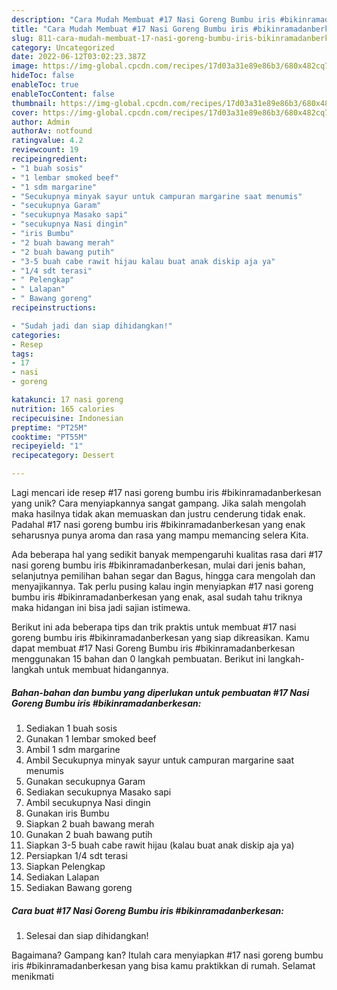 ```yaml
---
description: "Cara Mudah Membuat #17 Nasi Goreng Bumbu iris #bikinramadanberkesan yang Lezat"
title: "Cara Mudah Membuat #17 Nasi Goreng Bumbu iris #bikinramadanberkesan yang Lezat"
slug: 811-cara-mudah-membuat-17-nasi-goreng-bumbu-iris-bikinramadanberkesan-yang-lezat
category: Uncategorized
date: 2022-06-12T03:02:23.387Z
image: https://img-global.cpcdn.com/recipes/17d03a31e89e86b3/680x482cq70/17-nasi-goreng-bumbu-iris-bikinramadanberkesan-foto-resep-utama.jpg
hideToc: false
enableToc: true
enableTocContent: false
thumbnail: https://img-global.cpcdn.com/recipes/17d03a31e89e86b3/680x482cq70/17-nasi-goreng-bumbu-iris-bikinramadanberkesan-foto-resep-utama.jpg
cover: https://img-global.cpcdn.com/recipes/17d03a31e89e86b3/680x482cq70/17-nasi-goreng-bumbu-iris-bikinramadanberkesan-foto-resep-utama.jpg
author: Admin
authorAv: notfound
ratingvalue: 4.2
reviewcount: 19
recipeingredient:
- "1 buah sosis"
- "1 lembar smoked beef"
- "1 sdm margarine"
- "Secukupnya minyak sayur untuk campuran margarine saat menumis"
- "secukupnya Garam"
- "secukupnya Masako sapi"
- "secukupnya Nasi dingin"
- "iris Bumbu"
- "2 buah bawang merah"
- "2 buah bawang putih"
- "3-5 buah cabe rawit hijau kalau buat anak diskip aja ya"
- "1/4 sdt terasi"
- " Pelengkap"
- " Lalapan"
- " Bawang goreng"
recipeinstructions:

- "Sudah jadi dan siap dihidangkan!"
categories:
- Resep
tags:
- 17
- nasi
- goreng

katakunci: 17 nasi goreng 
nutrition: 165 calories
recipecuisine: Indonesian
preptime: "PT25M"
cooktime: "PT55M"
recipeyield: "1"
recipecategory: Dessert

---
```





Lagi mencari ide resep #17 nasi goreng bumbu iris #bikinramadanberkesan yang unik? Cara menyiapkannya sangat gampang. Jika salah mengolah maka hasilnya tidak akan memuaskan dan justru cenderung tidak enak. Padahal #17 nasi goreng bumbu iris #bikinramadanberkesan yang enak seharusnya punya aroma dan rasa yang mampu memancing selera Kita.





Ada beberapa hal yang sedikit banyak mempengaruhi kualitas rasa dari #17 nasi goreng bumbu iris #bikinramadanberkesan, mulai dari jenis bahan, selanjutnya pemilihan bahan segar dan Bagus, hingga cara mengolah dan menyajikannya. Tak perlu pusing kalau ingin menyiapkan #17 nasi goreng bumbu iris #bikinramadanberkesan yang enak,      asal sudah tahu triknya maka hidangan ini bisa jadi sajian istimewa.





















Berikut ini ada beberapa tips dan trik praktis untuk membuat #17 nasi goreng bumbu iris #bikinramadanberkesan yang siap dikreasikan. Kamu dapat membuat #17 Nasi Goreng Bumbu iris #bikinramadanberkesan menggunakan 15 bahan dan 0 langkah pembuatan. Berikut ini langkah-langkah untuk membuat hidangannya.

<!--inarticleads1-->

##### Bahan-bahan dan bumbu yang diperlukan untuk pembuatan #17 Nasi Goreng Bumbu iris #bikinramadanberkesan:

1. Sediakan 1 buah sosis
1. Gunakan 1 lembar smoked beef
1. Ambil 1 sdm margarine
1. Ambil Secukupnya minyak sayur untuk campuran margarine saat menumis
1. Gunakan secukupnya Garam
1. Sediakan secukupnya Masako sapi
1. Ambil secukupnya Nasi dingin
1. Gunakan iris Bumbu
1. Siapkan 2 buah bawang merah
1. Gunakan 2 buah bawang putih
1. Siapkan 3-5 buah cabe rawit hijau (kalau buat anak diskip aja ya)
1. Persiapkan 1/4 sdt terasi
1. Siapkan  Pelengkap
1. Sediakan  Lalapan
1. Sediakan  Bawang goreng




<!--inarticleads2-->

##### Cara buat #17 Nasi Goreng Bumbu iris #bikinramadanberkesan:


1. Selesai dan siap dihidangkan!



Bagaimana? Gampang kan? Itulah cara menyiapkan #17 nasi goreng bumbu iris #bikinramadanberkesan yang bisa kamu praktikkan di rumah. Selamat menikmati

